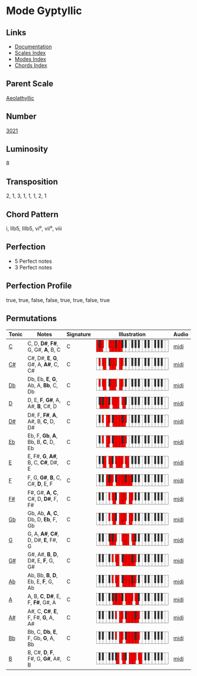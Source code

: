 # Mode Gyptyllic

## Links

- [Documentation](README.md)
- [Scales Index](Scales.md)
- [Modes Index](Modes.md)
- [Chords Index](Chords.md)

## Parent Scale

[Aeolathyllic](ScaleAeolathyllic.md)

## Number

[3021](https://ianring.com/musictheory/scales/3021)

## Luminosity

8

## Transposition

2, 1, 3, 1, 1, 1, 2, 1

## Chord Pattern

i, IIb5, IIIb5, vi⁰, vii⁰, viii

## Perfection

- 5 Perfect notes
- 3 Perfect notes

## Perfection Profile

true, true, false, false, true, true, false, true

## Permutations

| Tonic | Notes | Signature | Illustration | Audio |
|-------|-------|-----------|--------------|-------|
| [C](ModeCNaturalGyptyllic.md) | C, D, **D#**, **F#**, G, G#, **A**, B, C | C | ![CNaturalGyptyllic](ModeCNaturalGyptyllic.png) | [midi](https://github.com/edipermadi/music/blob/main/docs/ModeCNaturalGyptyllic.mid?raw=true) |
| [C#](ModeCSharpGyptyllic.md) | C#, D#, **E**, **G**, G#, A, **A#**, C, C# | C | ![CSharpGyptyllic](ModeCSharpGyptyllic.png) | [midi](https://github.com/edipermadi/music/blob/main/docs/ModeCSharpGyptyllic.mid?raw=true) |
| [Db](ModeDFlatGyptyllic.md) | Db, Eb, **E**, **G**, Ab, A, **Bb**, C, Db | C | ![DFlatGyptyllic](ModeDFlatGyptyllic.png) | [midi](https://github.com/edipermadi/music/blob/main/docs/ModeDFlatGyptyllic.mid?raw=true) |
| [D](ModeDNaturalGyptyllic.md) | D, E, **F**, **G#**, A, A#, **B**, C#, D | C | ![DNaturalGyptyllic](ModeDNaturalGyptyllic.png) | [midi](https://github.com/edipermadi/music/blob/main/docs/ModeDNaturalGyptyllic.mid?raw=true) |
| [D#](ModeDSharpGyptyllic.md) | D#, F, **F#**, **A**, A#, B, **C**, D, D# | C | ![DSharpGyptyllic](ModeDSharpGyptyllic.png) | [midi](https://github.com/edipermadi/music/blob/main/docs/ModeDSharpGyptyllic.mid?raw=true) |
| [Eb](ModeEFlatGyptyllic.md) | Eb, F, **Gb**, **A**, Bb, B, **C**, D, Eb | C | ![EFlatGyptyllic](ModeEFlatGyptyllic.png) | [midi](https://github.com/edipermadi/music/blob/main/docs/ModeEFlatGyptyllic.mid?raw=true) |
| [E](ModeENaturalGyptyllic.md) | E, F#, **G**, **A#**, B, C, **C#**, D#, E | C | ![ENaturalGyptyllic](ModeENaturalGyptyllic.png) | [midi](https://github.com/edipermadi/music/blob/main/docs/ModeENaturalGyptyllic.mid?raw=true) |
| [F](ModeFNaturalGyptyllic.md) | F, G, **G#**, **B**, C, C#, **D**, E, F | C | ![FNaturalGyptyllic](ModeFNaturalGyptyllic.png) | [midi](https://github.com/edipermadi/music/blob/main/docs/ModeFNaturalGyptyllic.mid?raw=true) |
| [F#](ModeFSharpGyptyllic.md) | F#, G#, **A**, **C**, C#, D, **D#**, F, F# | C | ![FSharpGyptyllic](ModeFSharpGyptyllic.png) | [midi](https://github.com/edipermadi/music/blob/main/docs/ModeFSharpGyptyllic.mid?raw=true) |
| [Gb](ModeGFlatGyptyllic.md) | Gb, Ab, **A**, **C**, Db, D, **Eb**, F, Gb | C | ![GFlatGyptyllic](ModeGFlatGyptyllic.png) | [midi](https://github.com/edipermadi/music/blob/main/docs/ModeGFlatGyptyllic.mid?raw=true) |
| [G](ModeGNaturalGyptyllic.md) | G, A, **A#**, **C#**, D, D#, **E**, F#, G | C | ![GNaturalGyptyllic](ModeGNaturalGyptyllic.png) | [midi](https://github.com/edipermadi/music/blob/main/docs/ModeGNaturalGyptyllic.mid?raw=true) |
| [G#](ModeGSharpGyptyllic.md) | G#, A#, **B**, **D**, D#, E, **F**, G, G# | C | ![GSharpGyptyllic](ModeGSharpGyptyllic.png) | [midi](https://github.com/edipermadi/music/blob/main/docs/ModeGSharpGyptyllic.mid?raw=true) |
| [Ab](ModeAFlatGyptyllic.md) | Ab, Bb, **B**, **D**, Eb, E, **F**, G, Ab | C | ![AFlatGyptyllic](ModeAFlatGyptyllic.png) | [midi](https://github.com/edipermadi/music/blob/main/docs/ModeAFlatGyptyllic.mid?raw=true) |
| [A](ModeANaturalGyptyllic.md) | A, B, **C**, **D#**, E, F, **F#**, G#, A | C | ![ANaturalGyptyllic](ModeANaturalGyptyllic.png) | [midi](https://github.com/edipermadi/music/blob/main/docs/ModeANaturalGyptyllic.mid?raw=true) |
| [A#](ModeASharpGyptyllic.md) | A#, C, **C#**, **E**, F, F#, **G**, A, A# | C | ![ASharpGyptyllic](ModeASharpGyptyllic.png) | [midi](https://github.com/edipermadi/music/blob/main/docs/ModeASharpGyptyllic.mid?raw=true) |
| [Bb](ModeBFlatGyptyllic.md) | Bb, C, **Db**, **E**, F, Gb, **G**, A, Bb | C | ![BFlatGyptyllic](ModeBFlatGyptyllic.png) | [midi](https://github.com/edipermadi/music/blob/main/docs/ModeBFlatGyptyllic.mid?raw=true) |
| [B](ModeBNaturalGyptyllic.md) | B, C#, **D**, **F**, F#, G, **G#**, A#, B | C | ![BNaturalGyptyllic](ModeBNaturalGyptyllic.png) | [midi](https://github.com/edipermadi/music/blob/main/docs/ModeBNaturalGyptyllic.mid?raw=true) |
